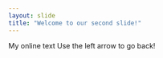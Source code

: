 ```yaml
---
layout: slide
title: "Welcome to our second slide!"
---
```

My online text
Use the left arrow to go back!
